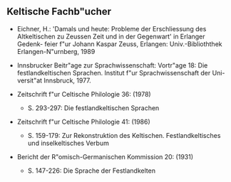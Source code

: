 
Keltische Fachb"ucher
---------------------

* Eichner, H.: 'Damals und heute: Probleme der Erschliessung des Altkeltischen
               zu Zeussen Zeit und in der Gegenwart' in Erlanger Gedenk-
               feier f"ur Johann Kaspar Zeuss, Erlangen: Univ.-Biblioththek
               Erlangen-N"urnberg, 1989

* Innsbrucker Beitr"age zur Sprachwissenschaft: Vortr"age 18: Die
  festlandkeltischen Sprachen. Institut f"ur Sprachwissenschaft der Uni-
  versit"at Innsbruck, 1977.

* Zeitschrift f"ur Celtische Philologie 36: (1978)
  - S. 293-297: Die festlandkeltischen Sprachen

* Zeitschrift f"ur Celtische Philologie 41: (1986)
  - S. 159-179: Zur Rekonstruktion des Keltischen. Festlandkeltisches und
                inselkeltisches Verbum

* Bericht der R"omisch-Germanischen Kommission 20: (1931)
  - S. 147-226: Die Sprache der Festlandkelten